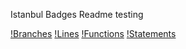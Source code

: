 Istanbul Badges Readme testing

[!Branches](https://img.shields.io/badge/Coverage-90%25-brightgreen.svg)
[!Lines](https://img.shields.io/badge/Coverage-99.23%25-brightgreen.svg)
[!Functions](https://img.shields.io/badge/Coverage-100%25-brightgreen.svg)
[!Statements](https://img.shields.io/badge/Coverage-99.23%25-brightgreen.svg)
